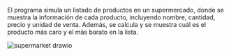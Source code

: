 El programa simula un listado de productos en un supermercado, donde se muestra la información de cada producto, incluyendo nombre, cantidad, precio y unidad de venta. Además, se calcula y se muestra cuál es el producto más caro y el más barato en la lista.

![supermarket drawio](https://github.com/user-attachments/assets/a21abd35-66ed-40e7-a591-89bd50b77eb8)
